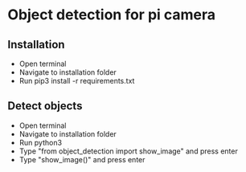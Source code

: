 # Object detection for pi camera

## Installation
- Open terminal  
- Navigate to installation folder  
- Run pip3 install -r requirements.txt  

## Detect objects
- Open terminal  
- Navigate to installation folder  
- Run python3  
- Type "from object_detection import show_image" and press enter  
- Type "show_image()" and press enter  
